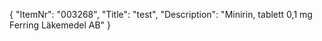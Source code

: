 {
  "ItemNr": "003268",
  "Title": "test",
  "Description": "Minirin, tablett 0,1 mg Ferring Läkemedel AB"
}